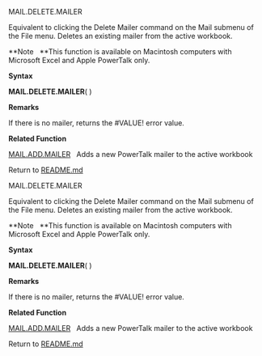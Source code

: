 MAIL.DELETE.MAILER

Equivalent to clicking the Delete Mailer command on the Mail submenu of
the File menu. Deletes an existing mailer from the active workbook.

**Note   **This function is available on Macintosh computers with
Microsoft Excel and Apple PowerTalk only.

**Syntax**

**MAIL.DELETE.MAILER**( )

**Remarks**

If there is no mailer, returns the \#VALUE\! error value.

**Related Function**

[MAIL.ADD.MAILER](MAIL.ADD.MAILER.md)   Adds a new PowerTalk mailer to the active workbook



Return to [README.md](README.md)

MAIL.DELETE.MAILER

Equivalent to clicking the Delete Mailer command on the Mail submenu of
the File menu. Deletes an existing mailer from the active workbook.

**Note   **This function is available on Macintosh computers with
Microsoft Excel and Apple PowerTalk only.

**Syntax**

**MAIL.DELETE.MAILER**( )

**Remarks**

If there is no mailer, returns the \#VALUE\! error value.

**Related Function**

[MAIL.ADD.MAILER](MAIL.ADD.MAILER.md)   Adds a new PowerTalk mailer to the active workbook



Return to [README.md](README.md)

